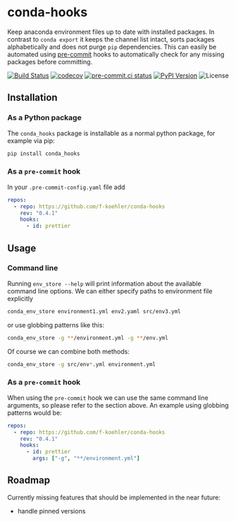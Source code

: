 # conda-hooks

Keep anaconda environment files up to date with installed packages.
In contrast to `conda export` it keeps the channel list intact, sorts packages alphabetically and does not purge `pip` dependencies.
This can easily be automated using [pre-commit](https://pre-commit.com/) hooks to automatically check for any missing packages before committing.

[![Build Status](https://img.shields.io/github/workflow/status/f-koehler/conda-hooks/build)](https://github.com/f-koehler/conda-hooks/actions)
[![codecov](https://codecov.io/gh/f-koehler/conda-hooks/branch/main/graph/badge.svg?token=4XHPAHUDOL)](https://codecov.io/gh/f-koehler/conda-hooks)
[![pre-commit.ci status](https://results.pre-commit.ci/badge/github/f-koehler/conda-hooks/main.svg)](https://results.pre-commit.ci/latest/github/f-koehler/conda-hooks/main)
[![PyPI Version](https://img.shields.io/pypi/v/conda-hooks)](https://pypi.org/project/conda-hooks/)
![License](https://img.shields.io/pypi/l/conda-hooks?color=blue)

## Installation

### As a Python package

The `conda_hooks` package is installable as a normal python package, for example via pip:

```bash
pip install conda_hooks
```

### As a `pre-commit` hook

In your `.pre-commit-config.yaml` file add

```yaml
repos:
  - repo: https://github.com/f-koehler/conda-hooks
    rev: "0.4.1"
    hooks:
      - id: prettier
```

## Usage

### Command line

Running `env_store --help` will print information about the available command line options.
We can either specify paths to environment file explicitly

```bash
conda_env_store environment1.yml env2.yaml src/env3.yml
```

or use globbing patterns like this:

```bash
conda_env_store -g **/environment.yml -g **/env.yml
```

Of course we can combine both methods:

```bash
conda_env_store -g src/env*.yml environment.yml
```

### As a `pre-commit` hook

When using the `pre-commit` hook we can use the same command line arguments, so please refer to the section above.
An example using globbing patterns would be:

```yaml
repos:
  - repo: https://github.com/f-koehler/conda-hooks
    rev: "0.4.1"
    hooks:
      - id: prettier
        args: ["-g", "**/environment.yml"]
```

## Roadmap

Currently missing features that should be implemented in the near future:

- handle pinned versions
